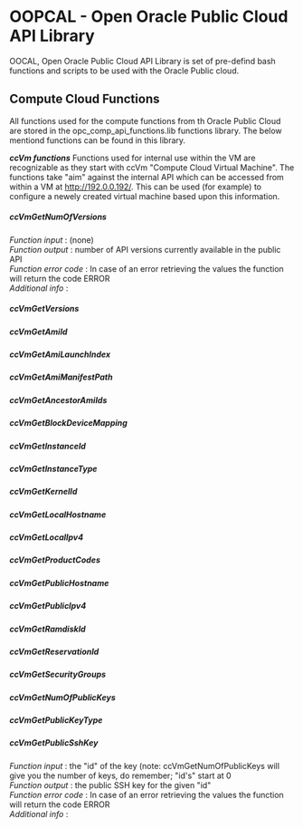 # OOPCAL - Open Oracle Public Cloud API Library
OOCAL, Open Oracle Public Cloud API Library is set of pre-defind bash functions and scripts to be used with the Oracle Public cloud.

## Compute Cloud Functions
All functions used for the compute functions from th Oracle Public Cloud are stored in the opc_comp_api_functions.lib functions library. The below mentiond functions can be found in this library. 

**_ccVm functions_**
Functions used for internal use within the VM are recognizable as they start with ccVm "Compute Cloud Virtual Machine". The functions take "aim" against the internal API which can be accessed from within a VM at http://192.0.0.192/. This can be used (for example) to configure a newely created virtual machine based upon this information.

##### _ccVmGetNumOfVersions_
_Function input_      : (none)  
_Function output_     : number of API versions currently available in the public API   
_Function error code_ : In case of an error retrieving the values the function will return the code ERROR  
_Additional info_     :   

##### _ccVmGetVersions_

##### _ccVmGetAmiId_

##### _ccVmGetAmiLaunchIndex_

##### _ccVmGetAmiManifestPath_

##### _ccVmGetAncestorAmiIds_



##### _ccVmGetBlockDeviceMapping_

##### _ccVmGetInstanceId_
##### _ccVmGetInstanceType_
##### _ccVmGetKernelId_
##### _ccVmGetLocalHostname_
##### _ccVmGetLocalIpv4_
##### _ccVmGetProductCodes_
##### _ccVmGetPublicHostname_
##### _ccVmGetPublicIpv4_
##### _ccVmGetRamdiskId_
##### _ccVmGetReservationId_
##### _ccVmGetSecurityGroups_
##### _ccVmGetNumOfPublicKeys_
##### _ccVmGetPublicKeyType_
##### _ccVmGetPublicSshKey_
_Function input_      : the "id" of the key (note: ccVmGetNumOfPublicKeys will give you the number of keys, do remember; "id's" start at 0  
_Function output_     : the public SSH key for the given "id"   
_Function error code_ : In case of an error retrieving the values the function will return the code ERROR  
_Additional info_     :   
